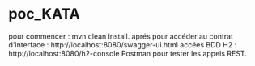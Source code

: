 # poc_KATA
pour commencer : mvn clean install.
aprés pour accéder au contrat d'interface : http://localhost:8080/swagger-ui.html
accées BDD H2  : http://localhost:8080/h2-console
Postman pour tester les appels REST.
